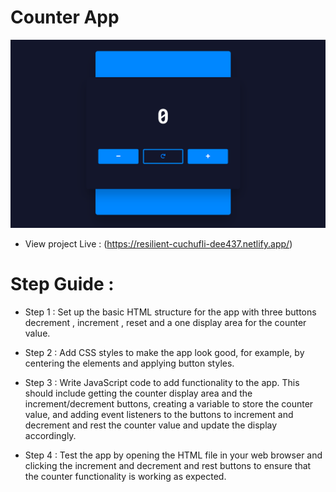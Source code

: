 # Counter App

![counter-app](images/Counter-App.PNG)

- View project Live : (https://resilient-cuchufli-dee437.netlify.app/)

# Step Guide :

- Step 1 : Set up the basic HTML structure for the app with three buttons decrement , increment , reset and a one display area for the counter value.

- Step 2 : Add CSS styles to make the app look good, for example, by centering the elements and applying button styles.

- Step 3 : Write JavaScript code to add functionality to the app. This should include getting the counter display area and the increment/decrement buttons, creating a variable to store the counter value, and adding event listeners to the buttons to increment and decrement and rest the counter value and update the display accordingly.

- Step 4 : Test the app by opening the HTML file in your web browser and clicking the increment and decrement and rest buttons to ensure that the counter functionality is working as expected.
